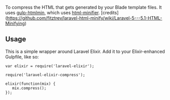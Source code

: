
To compress the HTML that gets generated by your Blade template files. It uses [gulp-htmlmin](https://github.com/jonschlinkert/gulp-htmlmin), which uses [html-minifier](https://github.com/kangax/html-minifier).
[credits] (https://github.com/fitztrev/laravel-html-minify/wiki/Laravel-5---5.1-HTML-Minifying)


## Usage

This is a simple wrapper around Laravel Elixir. Add it to your Elixir-enhanced Gulpfile, like so:

```
var elixir = require('laravel-elixir');

require('laravel-elixir-compress');

elixir(function(mix) {
   mix.compress();
});
```

